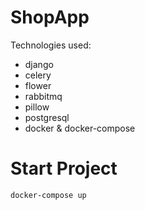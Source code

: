 # ShopApp

Technologies used:

- django
- celery
- flower
- rabbitmq
- pillow
- postgresql
- docker & docker-compose

# Start Project

    docker-compose up